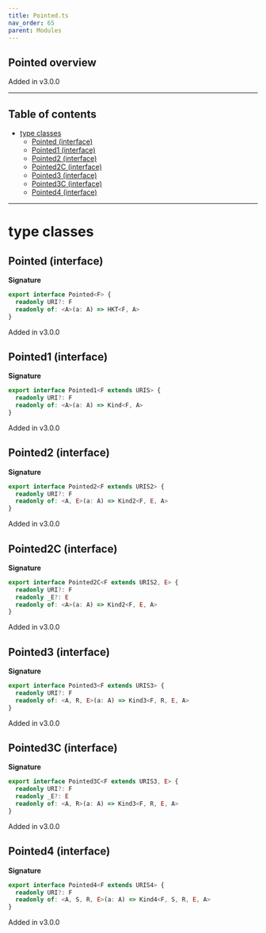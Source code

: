 ```yaml
---
title: Pointed.ts
nav_order: 65
parent: Modules
---
```


## Pointed overview

Added in v3.0.0

---

<h2 class="text-delta">Table of contents</h2>

- [type classes](#type-classes)
  - [Pointed (interface)](#pointed-interface)
  - [Pointed1 (interface)](#pointed1-interface)
  - [Pointed2 (interface)](#pointed2-interface)
  - [Pointed2C (interface)](#pointed2c-interface)
  - [Pointed3 (interface)](#pointed3-interface)
  - [Pointed3C (interface)](#pointed3c-interface)
  - [Pointed4 (interface)](#pointed4-interface)

---

# type classes

## Pointed (interface)

**Signature**

```ts
export interface Pointed<F> {
  readonly URI?: F
  readonly of: <A>(a: A) => HKT<F, A>
}
```

Added in v3.0.0

## Pointed1 (interface)

**Signature**

```ts
export interface Pointed1<F extends URIS> {
  readonly URI?: F
  readonly of: <A>(a: A) => Kind<F, A>
}
```

Added in v3.0.0

## Pointed2 (interface)

**Signature**

```ts
export interface Pointed2<F extends URIS2> {
  readonly URI?: F
  readonly of: <A, E>(a: A) => Kind2<F, E, A>
}
```

Added in v3.0.0

## Pointed2C (interface)

**Signature**

```ts
export interface Pointed2C<F extends URIS2, E> {
  readonly URI?: F
  readonly _E?: E
  readonly of: <A>(a: A) => Kind2<F, E, A>
}
```

Added in v3.0.0

## Pointed3 (interface)

**Signature**

```ts
export interface Pointed3<F extends URIS3> {
  readonly URI?: F
  readonly of: <A, R, E>(a: A) => Kind3<F, R, E, A>
}
```

Added in v3.0.0

## Pointed3C (interface)

**Signature**

```ts
export interface Pointed3C<F extends URIS3, E> {
  readonly URI?: F
  readonly _E?: E
  readonly of: <A, R>(a: A) => Kind3<F, R, E, A>
}
```

Added in v3.0.0

## Pointed4 (interface)

**Signature**

```ts
export interface Pointed4<F extends URIS4> {
  readonly URI?: F
  readonly of: <A, S, R, E>(a: A) => Kind4<F, S, R, E, A>
}
```

Added in v3.0.0
